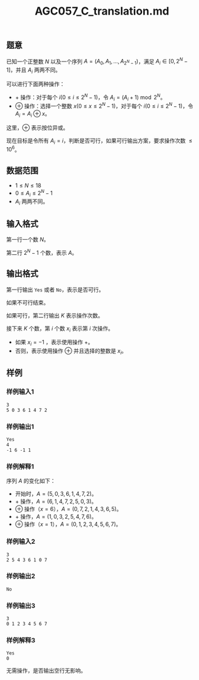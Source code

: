 ﻿---
title: "AGC057_C_translation.md"
tags: []
author: ""
created: ""
---

## 题意 

已知一个正整数 $N$ 以及一个序列 $A=(A_0,A_1,...,A_{2^N-1})$，满足 $A_i\in [0,2^N-1]$，并且 $A_i$ 两两不同。

可以进行下面两种操作：

- $+$ 操作：对于每个 $i(0\le i\le 2^N-1)$，令 $A_i=(A_i+1)\bmod 2^N$。
- $\oplus$ 操作：选择一个整数 $x(0\le x\le 2^N-1)$，对于每个 $i(0\le i\le 2^N-1)$，令 $A_i=A_i \oplus x$。

这里，$\oplus$ 表示按位异或。

现在目标是令所有 $A_i=i$，判断是否可行，如果可行输出方案，要求操作次数 $\le 10^6$。

## 数据范围

- $1\le N\le 18$
- $0\le A_i\le 2^N-1$
- $A_i$ 两两不同。

## 输入格式

第一行一个数 $N$。

第二行 $2^N-1$ 个数，表示 $A$。

## 输出格式

第一行输出 `Yes` 或者 `No`，表示是否可行。

如果不可行结束。

如果可行，第二行输出 $K$ 表示操作次数。

接下来 $K$ 个数，第 $i$ 个数 $x_i$ 表示第 $i$ 次操作。

- 如果 $x_i=-1$ ，表示使用操作 $+$。
- 否则，表示使用操作 $\oplus$ 并且选择的整数是 $x_i$。

## 样例

### 样例输入1

```
3
5 0 3 6 1 4 7 2
```

### 样例输出1

```
Yes
4
-1 6 -1 1
```

### 样例解释1

序列 $A$ 的变化如下：

- 开始时，$A=(5,0,3,6,1,4,7,2)$。
- $+$ 操作，$A=(6,1,4,7,2,5,0,3)$。
- $\oplus$ 操作（$x=6$），$A=(0,7,2,1,4,3,6,5)$。
- $+$ 操作，$A=(1,0,3,2,5,4,7,6)$。
- $\oplus$ 操作（$x=1$），$A=(0,1,2,3,4,5,6,7)$。

### 样例输入2

```
3
2 5 4 3 6 1 0 7
```

### 样例输出2

```
No
```

### 样例输出3

```
3
0 1 2 3 4 5 6 7
```

### 样例解释3

```
Yes
0

```

无需操作，是否输出空行无影响。

